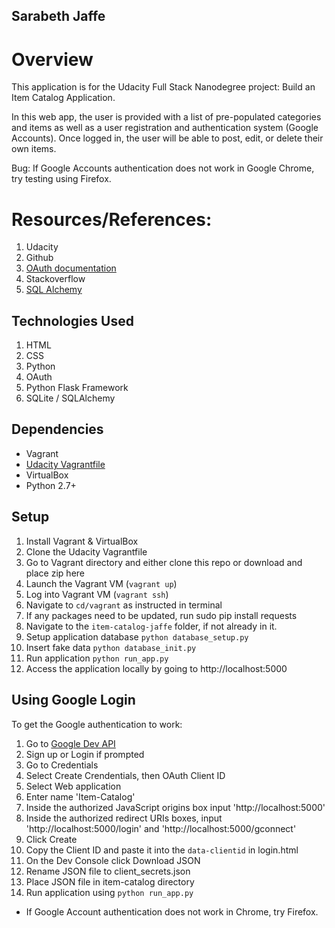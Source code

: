 ## Sarabeth Jaffe

# Overview
This application is for the Udacity Full Stack Nanodegree project: Build an Item Catalog Application.

In this web app, the user is provided with a list of pre-populated categories and items as well as a user registration and authentication system (Google Accounts). Once logged in, the user will be able to post, edit, or delete their own items.

Bug: If Google Accounts authentication does not work in Google Chrome, try testing using Firefox.

# Resources/References:
1. Udacity
2. Github
3. [OAuth documentation](https://oauth.net/code/)
4. Stackoverflow
6. [SQL Alchemy](http://www.sqlalchemy.org/)

## Technologies Used
1. HTML
2. CSS
3. Python
4. OAuth
5. Python Flask Framework
6. SQLite / SQLAlchemy

## Dependencies
- Vagrant
- [Udacity Vagrantfile](https://github.com/udacity/fullstack-nanodegree-vm)
- VirtualBox
- Python 2.7+

## Setup
1. Install Vagrant & VirtualBox
2. Clone the Udacity Vagrantfile
3. Go to Vagrant directory and either clone this repo or download and place zip here
3. Launch the Vagrant VM (`vagrant up`)
4. Log into Vagrant VM (`vagrant ssh`)
5. Navigate to `cd/vagrant` as instructed in terminal
6. If any packages need to be updated, run sudo pip install requests
7. Navigate to the `item-catalog-jaffe` folder, if not already in it.
8. Setup application database `python database_setup.py`
9. Insert fake data `python database_init.py`
10. Run application `python run_app.py`
11. Access the application locally by going to http://localhost:5000

## Using Google Login
To get the Google authentication to work:

1. Go to [Google Dev API](https://console.developers.google.com)
2. Sign up or Login if prompted
3. Go to Credentials
4. Select Create Crendentials, then OAuth Client ID
5. Select Web application
6. Enter name 'Item-Catalog'
7. Inside the authorized JavaScript origins box input 'http://localhost:5000'
8. Inside the authorized redirect URIs boxes, input 
'http://localhost:5000/login' and 'http://localhost:5000/gconnect'
9. Click Create
10. Copy the Client ID and paste it into the `data-clientid` in login.html
11. On the Dev Console click Download JSON
12. Rename JSON file to client_secrets.json
13. Place JSON file in item-catalog directory 
14. Run application using `python run_app.py`

* If Google Account authentication does not work in Chrome, try Firefox.